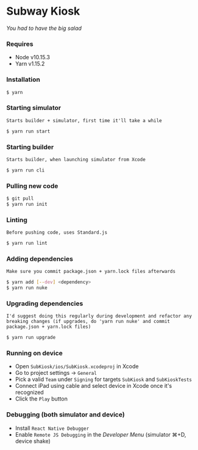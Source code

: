 # Subway Kiosk
*You had to have the big salad*

### Requires
- Node v10.15.3
- Yarn v1.15.2

### Installation
```sh
$ yarn
```

### Starting simulator
`Starts builder + simulator, first time it'll take a while`
```sh
$ yarn run start
```

### Starting builder
`Starts builder, when launching simulator from Xcode`
```sh
$ yarn run cli
```

### Pulling new code
```sh
$ git pull
$ yarn run init
```

### Linting
`Before pushing code, uses Standard.js`
```sh
$ yarn run lint
```

### Adding dependencies
`Make sure you commit package.json + yarn.lock files afterwards`
```sh
$ yarn add [--dev] <dependency>
$ yarn run nuke
```

### Upgrading dependencies
`I'd suggest doing this regularly during development and refactor any breaking changes (if upgrades, do 'yarn run nuke' and commit package.json + yarn.lock files)`
```sh
$ yarn run upgrade
```

### Running on device
- Open `SubKiosk/ios/SubKiosk.xcodeproj` in Xcode
- Go to project settings -> `General`
- Pick a valid `Team` under `Signing` for targets `SubKiosk` and `SubKioskTests`
- Connect iPad using cable and select device in Xcode once it's recognized
- Click the `Play` button

### Debugging (both simulator and device)
- Install `React Native Debugger`
- Enable `Remote JS Debugging` in the _Developer Menu_ (simulator ⌘+D, device shake)
